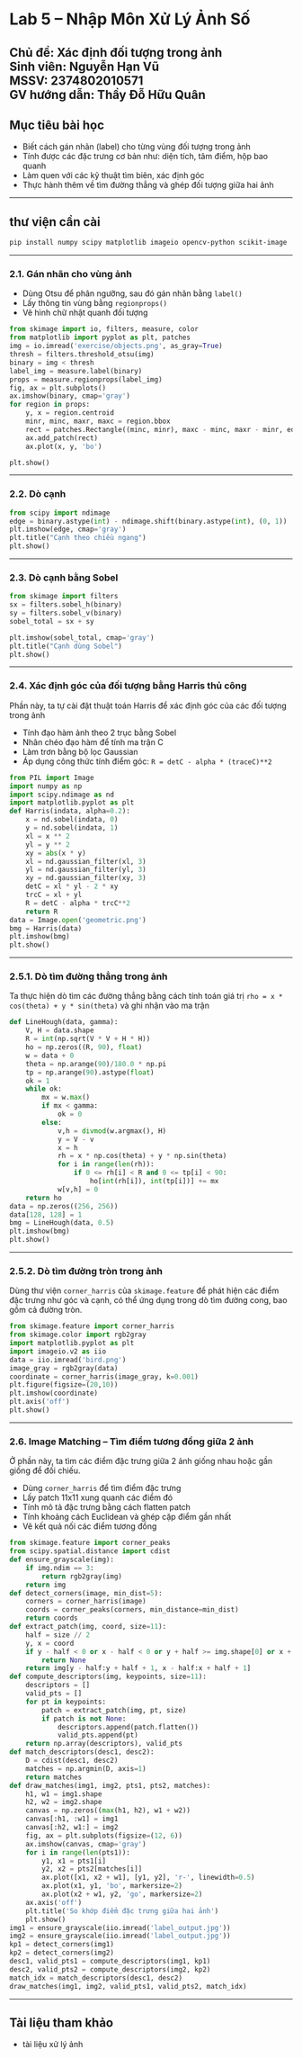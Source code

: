 # Lab 5 – Nhập Môn Xử Lý Ảnh Số

**Chủ đề:** Xác định đối tượng trong ảnh  
**Sinh viên:** Nguyễn Hạn Vũ  
**MSSV:** 2374802010571  
**GV hướng dẫn:** Thầy Đỗ Hữu Quân  
---
##  Mục tiêu bài học
- Biết cách gán nhãn (label) cho từng vùng đối tượng trong ảnh  
- Tính được các đặc trưng cơ bản như: diện tích, tâm điểm, hộp bao quanh  
- Làm quen với các kỹ thuật tìm biên, xác định góc  
- Thực hành thêm về tìm đường thẳng và ghép đối tượng giữa hai ảnh
---
## thư viện cần cài

```bash
pip install numpy scipy matplotlib imageio opencv-python scikit-image
```
---
### 2.1. Gán nhãn cho vùng ảnh
- Dùng Otsu để phân ngưỡng, sau đó gán nhãn bằng `label()`  
- Lấy thông tin vùng bằng `regionprops()`  
- Vẽ hình chữ nhật quanh đối tượng
```python
from skimage import io, filters, measure, color
from matplotlib import pyplot as plt, patches
img = io.imread('exercise/objects.png', as_gray=True)
thresh = filters.threshold_otsu(img)
binary = img < thresh
label_img = measure.label(binary)
props = measure.regionprops(label_img)
fig, ax = plt.subplots()
ax.imshow(binary, cmap='gray')
for region in props:
    y, x = region.centroid
    minr, minc, maxr, maxc = region.bbox
    rect = patches.Rectangle((minc, minr), maxc - minc, maxr - minr, edgecolor='red', facecolor='none')
    ax.add_patch(rect)
    ax.plot(x, y, 'bo')

plt.show()
```
---
### 2.2. Dò cạnh 
```python
from scipy import ndimage
edge = binary.astype(int) - ndimage.shift(binary.astype(int), (0, 1))
plt.imshow(edge, cmap='gray')
plt.title("Cạnh theo chiều ngang")
plt.show()
```
---
### 2.3. Dò cạnh bằng Sobel
```python
from skimage import filters
sx = filters.sobel_h(binary)
sy = filters.sobel_v(binary)
sobel_total = sx + sy

plt.imshow(sobel_total, cmap='gray')
plt.title("Cạnh dùng Sobel")
plt.show()
```
---
### 2.4. Xác định góc của đối tượng bằng Harris thủ công
 Phần này, ta tự cài đặt thuật toán Harris để xác định góc của các đối tượng trong ảnh
- Tính đạo hàm ảnh theo 2 trục bằng Sobel
- Nhân chéo đạo hàm để tính ma trận C
- Làm trơn bằng bộ lọc Gaussian
- Áp dụng công thức tính điểm góc: `R = detC - alpha * (traceC)**2`
```python
from PIL import Image
import numpy as np
import scipy.ndimage as nd
import matplotlib.pyplot as plt
def Harris(indata, alpha=0.2):
    x = nd.sobel(indata, 0)
    y = nd.sobel(indata, 1)
    xl = x ** 2
    yl = y ** 2
    xy = abs(x * y)
    xl = nd.gaussian_filter(xl, 3)
    yl = nd.gaussian_filter(yl, 3)
    xy = nd.gaussian_filter(xy, 3)
    detC = xl * yl - 2 * xy
    trcC = xl + yl
    R = detC - alpha * trcC**2
    return R
data = Image.open('geometric.png')
bmg = Harris(data)
plt.imshow(bmg)
plt.show()
```
---
### 2.5.1. Dò tìm đường thẳng trong ảnh 

Ta thực hiện dò tìm các đường thẳng bằng cách tính toán giá trị `rho = x * cos(theta) + y * sin(theta)` và ghi nhận vào ma trận 
```python
def LineHough(data, gamma):
    V, H = data.shape
    R = int(np.sqrt(V * V + H * H))
    ho = np.zeros((R, 90), float)
    w = data + 0
    theta = np.arange(90)/180.0 * np.pi
    tp = np.arange(90).astype(float)
    ok = 1
    while ok:
        mx = w.max()
        if mx < gamma:
            ok = 0
        else:
            v,h = divmod(w.argmax(), H)
            y = V - v
            x = h
            rh = x * np.cos(theta) + y * np.sin(theta)
            for i in range(len(rh)):
                if 0 <= rh[i] < R and 0 <= tp[i] < 90:
                    ho[int(rh[i]), int(tp[i])] += mx
            w[v,h] = 0
    return ho
data = np.zeros((256, 256))
data[128, 128] = 1
bmg = LineHough(data, 0.5)
plt.imshow(bmg)
plt.show()
```
---

### 2.5.2. Dò tìm đường tròn trong ảnh 
Dùng thư viện `corner_harris` của `skimage.feature` để phát hiện các điểm đặc trưng như góc và cạnh, có thể ứng dụng trong dò tìm đường cong, bao gồm cả đường tròn.
```python
from skimage.feature import corner_harris
from skimage.color import rgb2gray
import matplotlib.pyplot as plt
import imageio.v2 as iio
data = iio.imread('bird.png')
image_gray = rgb2gray(data)
coordinate = corner_harris(image_gray, k=0.001)
plt.figure(figsize=(20,10))
plt.imshow(coordinate)
plt.axis('off')
plt.show()
```
---
### 2.6. Image Matching – Tìm điểm tương đồng giữa 2 ảnh
Ở phần này, ta tìm các điểm đặc trưng giữa 2 ảnh giống nhau hoặc gần giống để đối chiếu. 
- Dùng `corner_harris` để tìm điểm đặc trưng
- Lấy patch 11x11 xung quanh các điểm đó
- Tính mô tả đặc trưng bằng cách flatten patch
- Tính khoảng cách Euclidean và ghép cặp điểm gần nhất
- Vẽ kết quả nối các điểm tương đồng
```python
from skimage.feature import corner_peaks
from scipy.spatial.distance import cdist
def ensure_grayscale(img):
    if img.ndim == 3:
        return rgb2gray(img)
    return img
def detect_corners(image, min_dist=5):
    corners = corner_harris(image)
    coords = corner_peaks(corners, min_distance=min_dist)
    return coords
def extract_patch(img, coord, size=11):
    half = size // 2
    y, x = coord
    if y - half < 0 or x - half < 0 or y + half >= img.shape[0] or x + half >= img.shape[1]:
        return None
    return img[y - half:y + half + 1, x - half:x + half + 1]
def compute_descriptors(img, keypoints, size=11):
    descriptors = []
    valid_pts = []
    for pt in keypoints:
        patch = extract_patch(img, pt, size)
        if patch is not None:
            descriptors.append(patch.flatten())
            valid_pts.append(pt)
    return np.array(descriptors), valid_pts
def match_descriptors(desc1, desc2):
    D = cdist(desc1, desc2)
    matches = np.argmin(D, axis=1)
    return matches
def draw_matches(img1, img2, pts1, pts2, matches):
    h1, w1 = img1.shape
    h2, w2 = img2.shape
    canvas = np.zeros((max(h1, h2), w1 + w2))
    canvas[:h1, :w1] = img1
    canvas[:h2, w1:] = img2
    fig, ax = plt.subplots(figsize=(12, 6))
    ax.imshow(canvas, cmap='gray')
    for i in range(len(pts1)):
        y1, x1 = pts1[i]
        y2, x2 = pts2[matches[i]]
        ax.plot([x1, x2 + w1], [y1, y2], 'r-', linewidth=0.5)
        ax.plot(x1, y1, 'bo', markersize=2)
        ax.plot(x2 + w1, y2, 'go', markersize=2)
    ax.axis('off')
    plt.title('So khớp điểm đặc trưng giữa hai ảnh')
    plt.show()
img1 = ensure_grayscale(iio.imread('label_output.jpg'))
img2 = ensure_grayscale(iio.imread('label_output.jpg'))
kp1 = detect_corners(img1)
kp2 = detect_corners(img2)
desc1, valid_pts1 = compute_descriptors(img1, kp1)
desc2, valid_pts2 = compute_descriptors(img2, kp2)
match_idx = match_descriptors(desc1, desc2)
draw_matches(img1, img2, valid_pts1, valid_pts2, match_idx)
```
---

##  Tài liệu tham khảo
- tài liệu xử lý ảnh

